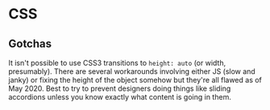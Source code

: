 # CSS

## Gotchas

It isn't possible to use CSS3 transitions to `height: auto` (or width, presumably). There are several workarounds involving either JS (slow and janky) or fixing the height of the object somehow but they're all flawed as of May 2020. Best to try to prevent designers doing things like sliding accordions unless you know exactly what content is going in them.
